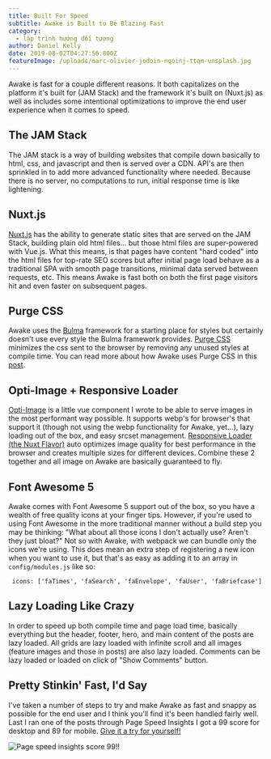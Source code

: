 ```yaml
---
title: Built For Speed
subtitle: Awake is Built to Be Blazing Fast
category:
  - lập trình hướng đối tượng
author: Daniel Kelly
date: 2019-08-02T04:27:56.800Z
featureImage: /uploads/marc-olivier-jodoin-nqoinj-ttqm-unsplash.jpg
---
```

Awake is fast for a couple different reasons. It both capitalizes on the platform it's built for (JAM Stack) and the framework it's built on (Nuxt.js) as well as includes some intentional optimizations to improve the end user experience when it comes to speed. 

## The JAM Stack

The JAM stack is a way of building websites that compile down basically to html, css, and javascript and then is served over a CDN. API's are then sprinkled in to add more advanced functionality where needed. Because there is no server, no computations to run, initial response time is like lightening. 

## Nuxt.js

[Nuxt.js](https://www.nuxtjs.org) has the ability to generate static sites that are served on the JAM Stack, building plain old html files... but those html files are super-powered with Vue.js. What this means, is that pages have content "hard coded" into the html files for top-rate SEO scores but after initial page load behave as a traditional SPA with smooth page transitions, minimal data served between requests, etc. This means Awake is fast both on both the first page visitors hit and even faster on subsequent pages.

## Purge CSS

Awake uses the [Bulma](https://bulma.io/) framework for a starting place for styles but certainly doesn't use every style the Bulma framework provides. [Purge CSS](https://www.purgecss.com/) minimizes the css sent to the browser by removing any unused styles at compile time. You can read more about how Awake uses Purge CSS in this [post](/light-css-footprint).

## Opti-Image + Responsive Loader

[Opti-Image](https://www.npmjs.com/package/opti-image) is a little vue component I wrote to be able to serve images in the most performant way possible. It supports webp's for browser's that support it (though not using the webp functionality for Awake, yet...), lazy loading out of the box, and easy srcset management. [Responsive Loader (the Nuxt Flavor)](https://www.npmjs.com/package/nuxt-responsive-loader) auto optimizes image quality for best performance in the browser and creates multiple sizes for different devices. Combine these 2 together and all image on Awake are basically guaranteed to fly. 

## Font Awesome 5

Awake comes with Font Awesome 5 support out of the box, so you have a wealth of free quality icons at your finger tips. However, if you're used to using Font Awesome in the more traditional manner without a build step you may be thinking: "What about all those icons I don't actually use? Aren't they just bloat?" Not so with Awake, with webpack we can bundle only the icons we're using. This does mean an extra step of registering a new icon when you want to use it, but that's as easy as adding it to an array in `config/modules.js` like so: 

```
 icons: ['faTimes', 'faSearch', 'faEnvelope', 'faUser', 'faBriefcase']
```

## Lazy Loading Like Crazy

In order to speed up both compile time and page load time, basically everything but the header, footer, hero, and main content of the posts are lazy loaded. All grids are lazy loaded with infinite scroll and all images (feature images and those in posts) are also lazy loaded. Comments can be lazy loaded or loaded on click of "Show Comments" button.

## Pretty Stinkin' Fast, I'd Say

I've taken a number of steps to try and make Awake as fast and snappy as possible for the end user and I think you'll find it's been handled fairly well. Last I ran one of the posts through Page Speed Insights I got a 99 score for desktop and 89 for mobile. [Give it a try for yourself!](https://developers.google.com/speed/pagespeed/insights/?url=https%3A%2F%2Fawake-template.netlify.com%2Fpost-markup-and-formatting%2F&tab=desktop)

![Page speed insights score 99!!](/uploads/page-speed-insights.jpg)
